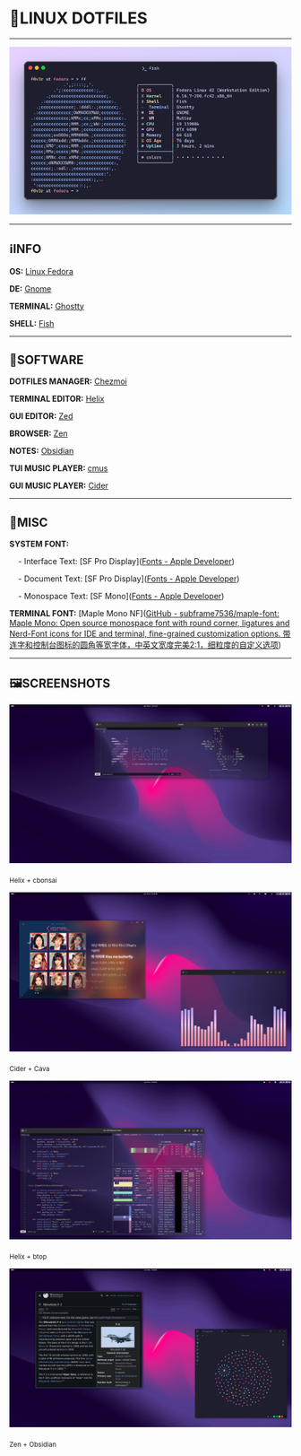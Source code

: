 # 🐧LINUX DOTFILES

---

![banner](/image.png)

---

## ℹ️INFO

**OS:** [Linux Fedora](https://fedoraproject.org/)

**DE:** [Gnome](https://www.gnome.org/)

**TERMINAL:** [Ghostty](https://ghostty.org/)

**SHELL:** [Fish](https://fishshell.com/)

---

## 💾SOFTWARE

**DOTFILES MANAGER:** [Chezmoi](https://www.chezmoi.io/)

**TERMINAL EDITOR:** [Helix](https://helix-editor.com/)

**GUI EDITOR:** [Zed](https://zed.dev/)

**BROWSER:** [Zen](https://zen-browser.app/)

**NOTES:** [Obsidian](https://obsidian.md/)

**TUI MUSIC PLAYER:** [cmus](https://cmus.github.io/)

**GUI MUSIC PLAYER:** [Cider](https://cider.sh/)

---

## 🔣MISC

**SYSTEM FONT:** 

    - Interface Text: [SF Pro Display]([Fonts - Apple Developer](https://developer.apple.com/fonts/))

    - Document Text: [SF Pro Display]([Fonts - Apple Developer](https://developer.apple.com/fonts/))

    - Monospace Text: [SF Mono]([Fonts - Apple Developer](https://developer.apple.com/fonts/))

**TERMINAL FONT:** [Maple Mono NF]([GitHub - subframe7536/maple-font: Maple Mono: Open source monospace font with round corner, ligatures and Nerd-Font icons for IDE and terminal, fine-grained customization options. 带连字和控制台图标的圆角等宽字体，中英文宽度完美2:1，细粒度的自定义选项](https://github.com/subframe7536/Maple-font))

---

## 🖼️SCREENSHOTS

![helix + cbonsai](screencaps/1.png)

<sub>Helix + cbonsai</sub>

![cider + cava](screencaps/2.png)

<sub>Cider + Cava</sub>

![helix + btop](screencaps/3.png)

<sub>Helix + btop</sub>

![zen + obsidian](screencaps/4.png)

<sub>Zen + Obsidian</sub>


